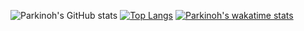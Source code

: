 <!--
**ParkInoh/ParkInoh** is a ✨ _special_ ✨ repository because its `README.md` (this file) appears on your GitHub profile.

Here are some ideas to get you started:

- 🔭 I’m currently working on ...
- 🌱 I’m currently learning ...
- 👯 I’m looking to collaborate on ...
- 🤔 I’m looking for help with ...
- 💬 Ask me about ...
- 📫 How to reach me: ...
- 😄 Pronouns: ...
- ⚡ Fun fact: ...
-->

![Parkinoh's GitHub stats](https://github-readme-stats.vercel.app/api?username=Parkinoh&count_private=true&show_icons=true&theme=dark)
[![Top Langs](https://github-readme-stats.vercel.app/api/top-langs/?username=Parkinoh&layout=compact)](https://github.com/anuraghazra/github-readme-stats)
[![Parkinoh's wakatime stats](https://github-readme-stats.vercel.app/api/wakatime?username=Parkinoh)](https://github.com/anuraghazra/github-readme-stats)
